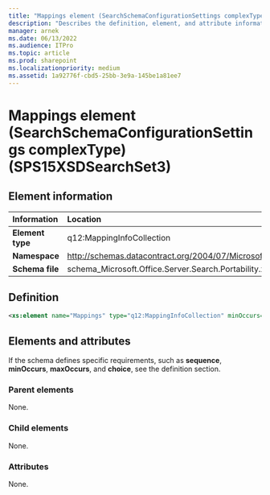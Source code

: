 ```yaml
---
title: "Mappings element (SearchSchemaConfigurationSettings complexType) (SPS15XSDSearchSet3)"
description: "Describes the definition, element, and attribute information for the Mappings element (SearchSchemaConfigurationSettings complexType) (SPS15XSDSearchSet3)."
manager: arnek
ms.date: 06/13/2022
ms.audience: ITPro
ms.topic: article
ms.prod: sharepoint
ms.localizationpriority: medium
ms.assetid: 1a92776f-cbd5-25bb-3e9a-145be1a81ee7
---
```


# Mappings element (SearchSchemaConfigurationSettings complexType) (SPS15XSDSearchSet3)

 
  
## Element information

|Information|Location|
|:-----|:-----|
|**Element type**|q12:MappingInfoCollection|
|**Namespace**|http://schemas.datacontract.org/2004/07/Microsoft.Office.Server.Search.Portability|
|**Schema file**|schema_Microsoft.Office.Server.Search.Portability.xsd|
   
## Definition

```XML
<xs:element name="Mappings" type="q12:MappingInfoCollection" minOccurs="0"></xs:element>

```

## Elements and attributes

If the schema defines specific requirements, such as **sequence**, **minOccurs**, **maxOccurs**, and **choice**, see the definition section. 
  
### Parent elements

None.
  
### Child elements

None.
  
### Attributes

None.
  

